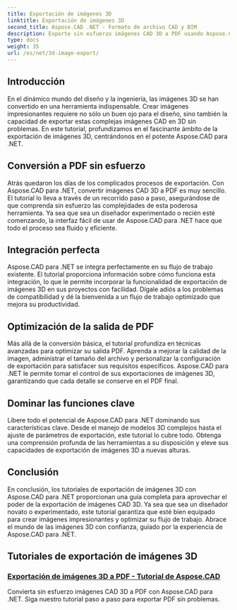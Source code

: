 ```yaml
---
title: Exportación de imágenes 3D
linktitle: Exportación de imágenes 3D
second_title: Aspose.CAD .NET - Formato de archivo CAD y BIM
description: Exporte sin esfuerzo imágenes CAD 3D a PDF usando Aspose.CAD para .NET. Siga nuestros tutoriales para una conversión de PDF perfecta. Aprenda técnicas eficientes de exportación de imágenes 3D.
type: docs
weight: 35
url: /es/net/3d-image-export/
---
```


## Introducción

En el dinámico mundo del diseño y la ingeniería, las imágenes 3D se han convertido en una herramienta indispensable. Crear imágenes impresionantes requiere no sólo un buen ojo para el diseño, sino también la capacidad de exportar estas complejas imágenes CAD en 3D sin problemas. En este tutorial, profundizamos en el fascinante ámbito de la exportación de imágenes 3D, centrándonos en el potente Aspose.CAD para .NET.

## Conversión a PDF sin esfuerzo

Atrás quedaron los días de los complicados procesos de exportación. Con Aspose.CAD para .NET, convertir imágenes CAD 3D a PDF es muy sencillo. El tutorial lo lleva a través de un recorrido paso a paso, asegurándose de que comprenda sin esfuerzo las complejidades de esta poderosa herramienta. Ya sea que sea un diseñador experimentado o recién esté comenzando, la interfaz fácil de usar de Aspose.CAD para .NET hace que todo el proceso sea fluido y eficiente.

## Integración perfecta

Aspose.CAD para .NET se integra perfectamente en su flujo de trabajo existente. El tutorial proporciona información sobre cómo funciona esta integración, lo que le permite incorporar la funcionalidad de exportación de imágenes 3D en sus proyectos con facilidad. Dígale adiós a los problemas de compatibilidad y dé la bienvenida a un flujo de trabajo optimizado que mejora su productividad.

## Optimización de la salida de PDF

Más allá de la conversión básica, el tutorial profundiza en técnicas avanzadas para optimizar su salida PDF. Aprenda a mejorar la calidad de la imagen, administrar el tamaño del archivo y personalizar la configuración de exportación para satisfacer sus requisitos específicos. Aspose.CAD para .NET le permite tomar el control de sus exportaciones de imágenes 3D, garantizando que cada detalle se conserve en el PDF final.

## Dominar las funciones clave

Libere todo el potencial de Aspose.CAD para .NET dominando sus características clave. Desde el manejo de modelos 3D complejos hasta el ajuste de parámetros de exportación, este tutorial lo cubre todo. Obtenga una comprensión profunda de las herramientas a su disposición y eleve sus capacidades de exportación de imágenes 3D a nuevas alturas.

## Conclusión

En conclusión, los tutoriales de exportación de imágenes 3D con Aspose.CAD para .NET proporcionan una guía completa para aprovechar el poder de la exportación de imágenes CAD 3D. Ya sea que sea un diseñador novato o experimentado, este tutorial garantiza que esté bien equipado para crear imágenes impresionantes y optimizar su flujo de trabajo. Abrace el mundo de las imágenes 3D con confianza, guiado por la experiencia de Aspose.CAD para .NET.
## Tutoriales de exportación de imágenes 3D
### [Exportación de imágenes 3D a PDF - Tutorial de Aspose.CAD](./exporting-3d-images-to-pdf/)
Convierta sin esfuerzo imágenes CAD 3D a PDF con Aspose.CAD para .NET. Siga nuestro tutorial paso a paso para exportar PDF sin problemas.